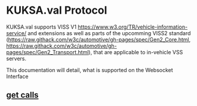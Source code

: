 # KUKSA.val Protocol

KUKSA.val supports VISS V1 https://www.w3.org/TR/vehicle-information-service/ and extensions as well as parts of the upcomming VISS2 standard (https://raw.githack.com/w3c/automotive/gh-pages/spec/Gen2_Core.html, https://raw.githack.com/w3c/automotive/gh-pages/spec/Gen2_Transport.html), that are applicable to in-vehicle VSS servers. 

This documentation will detail, what is supported on the Websocket Interface


## [get calls](get.md)

